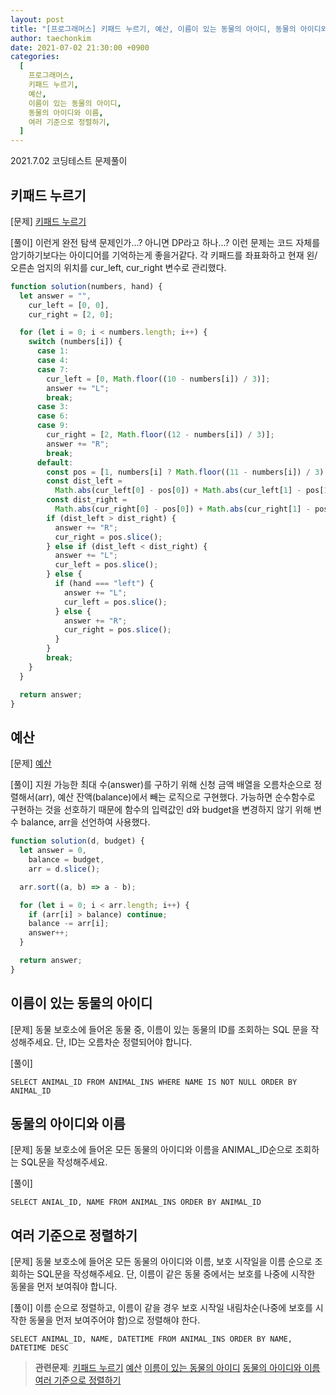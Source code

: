 ```yaml
---
layout: post
title: "[프로그래머스] 키패드 누르기, 예산, 이름이 있는 동물의 아이디, 동물의 아이디와 이름, 여러 기준으로 정렬하기"
author: taechonkim
date: 2021-07-02 21:30:00 +0900
categories:
  [
    프로그래머스,
    키패드 누르기,
    예산,
    이름이 있는 동물의 아이디,
    동물의 아이디와 이름,
    여러 기준으로 정렬하기,
  ]
---
```


2021.7.02 코딩테스트 문제풀이

## 키패드 누르기

[문제] [키패드 누르기](https://programmers.co.kr/learn/courses/30/lessons/67256)

[풀이] 이런게 완전 탐색 문제인가...? 아니면 DP라고 하나...? 이런 문제는 코드 자체를 암기하기보다는 아이디어를 기억하는게 좋을거같다. 각 키패드를 좌표화하고 현재 왼/오른손 엄지의 위치를 cur_left, cur_right 변수로 관리했다.

```javascript
function solution(numbers, hand) {
  let answer = "",
    cur_left = [0, 0],
    cur_right = [2, 0];

  for (let i = 0; i < numbers.length; i++) {
    switch (numbers[i]) {
      case 1:
      case 4:
      case 7:
        cur_left = [0, Math.floor((10 - numbers[i]) / 3)];
        answer += "L";
        break;
      case 3:
      case 6:
      case 9:
        cur_right = [2, Math.floor((12 - numbers[i]) / 3)];
        answer += "R";
        break;
      default:
        const pos = [1, numbers[i] ? Math.floor((11 - numbers[i]) / 3) : 0];
        const dist_left =
          Math.abs(cur_left[0] - pos[0]) + Math.abs(cur_left[1] - pos[1]);
        const dist_right =
          Math.abs(cur_right[0] - pos[0]) + Math.abs(cur_right[1] - pos[1]);
        if (dist_left > dist_right) {
          answer += "R";
          cur_right = pos.slice();
        } else if (dist_left < dist_right) {
          answer += "L";
          cur_left = pos.slice();
        } else {
          if (hand === "left") {
            answer += "L";
            cur_left = pos.slice();
          } else {
            answer += "R";
            cur_right = pos.slice();
          }
        }
        break;
    }
  }

  return answer;
}
```

## 예산

[문제] [예산](https://programmers.co.kr/learn/courses/30/lessons/12982)

[풀이] 지원 가능한 최대 수(answer)를 구하기 위해 신청 금액 배열을 오름차순으로 정렬해서(arr), 예산 잔액(balance)에서 빼는 로직으로 구현했다. 가능하면 순수함수로 구현하는 것을 선호하기 때문에 함수의 입력값인 d와 budget을 변경하지 않기 위해 변수 balance, arr을 선언하여 사용했다.

```javascript
function solution(d, budget) {
  let answer = 0,
    balance = budget,
    arr = d.slice();

  arr.sort((a, b) => a - b);

  for (let i = 0; i < arr.length; i++) {
    if (arr[i] > balance) continue;
    balance -= arr[i];
    answer++;
  }

  return answer;
}
```

## 이름이 있는 동물의 아이디

[문제] 동물 보호소에 들어온 동물 중, 이름이 있는 동물의 ID를 조회하는 SQL 문을 작성해주세요. 단, ID는 오름차순 정렬되어야 합니다.

[풀이]

```mysql
SELECT ANIMAL_ID FROM ANIMAL_INS WHERE NAME IS NOT NULL ORDER BY ANIMAL_ID
```

## 동물의 아이디와 이름

[문제] 동물 보호소에 들어온 모든 동물의 아이디와 이름을 ANIMAL_ID순으로 조회하는 SQL문을 작성해주세요.

[풀이]

```mysql
SELECT ANIAL_ID, NAME FROM ANIMAL_INS ORDER BY ANIMAL_ID
```

## 여러 기준으로 정렬하기

[문제] 동물 보호소에 들어온 모든 동물의 아이디와 이름, 보호 시작일을 이름 순으로 조회하는 SQL문을 작성해주세요. 단, 이름이 같은 동물 중에서는 보호를 나중에 시작한 동물을 먼저 보여줘야 합니다.

[풀이] 이름 순으로 정렬하고, 이름이 같을 경우 보호 시작일 내림차순(나중에 보호를 시작한 동물을 먼저 보여주어야 함)으로 정렬해야 한다.

```mysql
SELECT ANIMAL_ID, NAME, DATETIME FROM ANIMAL_INS ORDER BY NAME, DATETIME DESC
```

> **관련문제**:
> [키패드 누르기](https://programmers.co.kr/learn/courses/30/lessons/67256) [예산](https://programmers.co.kr/learn/courses/30/lessons/12982) [이름이 있는 동물의 아이디](https://programmers.co.kr/learn/courses/30/lessons/59407) [동물의 아이디와 이름](https://programmers.co.kr/learn/courses/30/lessons/59403) [여러 기준으로 정렬하기](https://programmers.co.kr/learn/courses/30/lessons/59404)
